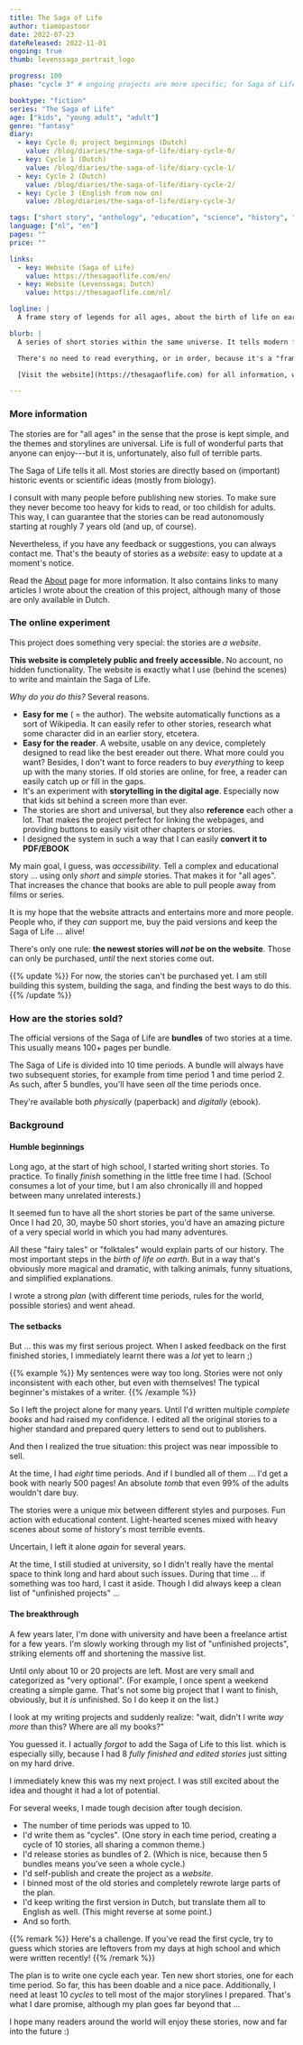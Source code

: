 ```yaml
---
title: The Saga of Life
author: tiamopastoor
date: 2022-07-23
dateReleased: 2022-11-01
ongoing: true
thumb: levenssaga_portrait_logo

progress: 100
phase: "cycle 3" # ongoing projects are more specific; for Saga of Life, we indicate which cycle we're on

booktype: "fiction"
series: "The Saga of Life"
age: ["kids", "young adult", "adult"]
genre: "fantasy"
diary: 
  - key: Cycle 0; project beginnings (Dutch)
    value: /blog/diaries/the-saga-of-life/diary-cycle-0/
  - key: Cycle 1 (Dutch)
    value: /blog/diaries/the-saga-of-life/diary-cycle-1/
  - key: Cycle 2 (Dutch)
    value: /blog/diaries/the-saga-of-life/diary-cycle-2/
  - key: Cycle 3 (English from now on)
    value: /blog/diaries/the-saga-of-life/diary-cycle-3/

tags: ["short story", "anthology", "education", "science", "history", "folklore", "ongoing", "digital"]
language: ["nl", "en"]
pages: ""
price: ""

links:
  - key: Website (Saga of Life)
    value: https://thesagaoflife.com/en/
  - key: Website (Levenssaga; Dutch)
    value: https://thesagaoflife.com/nl/

logline: |
  A frame story of legends for all ages, about the birth of life on earth and human history until now (and beyond). A free website designed for fun reading!

blurb: |
  A series of short stories within the same universe. It tells modern fairy tales that---with more magic, tension and fun characters---explain how life on earth came to be.

  There's no need to read everything, or in order, because it's a "frame story"! All stories are standalone, but they reference and follow up on each other. If you read everything, though, you will find a great world full of ... life.

  [Visit the website](https://thesagaoflife.com) for all information, which includes a completely Dutch version of the project!

---
```


### More information

The stories are for "all ages" in the sense that the prose is kept simple, and the themes and storylines are universal. Life is full of wonderful parts that anyone can enjoy---but it is, unfortunately, also full of terrible parts.

The Saga of Life tells it all. Most stories are directly based on (important) historic events or scientific ideas (mostly from biology). 

I consult with many people before publishing new stories. To make sure they never become too heavy for kids to read, or too childish for adults. This way, I can guarantee that the stories can be read autonomously starting at roughly 7 years old (and up, of course).

Nevertheless, if you have any feedback or suggestions, you can always contact me. That's the beauty of stories as a _website_: easy to update at a moment's notice.

Read the [About](https://thesagaoflife.com/en/about/) page for more information. It also contains links to many articles I wrote about the creation of this project, although many of those are only available in Dutch.

### The online experiment 

This project does something very special: the stories are _a website_.

**This website is completely public and freely accessible.** No account, no hidden functionality. The website is exactly what I use (behind the scenes) to write and maintain the Saga of Life.

_Why do you do this?_ Several reasons.

* **Easy for me** ( = the author). The website automatically functions as a sort of Wikipedia. It can easily refer to other stories, research what some character did in an earlier story, etcetera.
* **Easy for the reader**. A website, usable on any device, completely designed to read like the best ereader out there. What more could you want? Besides, I don't want to force readers to buy _everything_ to keep up with the many stories. If old stories are online, for free, a reader can easily catch up or fill in the gaps.
* It's an experiment with **storytelling in the digital age**. Especially now that kids sit behind a screen more than ever.
* The stories are short and universal, but they also **reference** each other a lot. That makes the project perfect for linking the webpages, and providing buttons to easily visit other chapters or stories.
* I designed the system in such a way that I can easily **convert it to PDF/EBOOK** 

My main goal, I guess, was _accessibility_. Tell a complex and educational story ... using only _short_ and _simple_ stories. That makes it for "all ages". That increases the chance that books are able to pull people away from films or series.

It is my hope that the website attracts and entertains more and more people. People who, if they _can_ support me, buy the paid versions and keep the Saga of Life ... alive!

There's only one rule: **the newest stories will _not_ be on the website**. Those can only be purchased, _until_ the next stories come out.

{{% update %}}
For now, the stories can't be purchased yet. I am still building this system, building the saga, and finding the best ways to do this.
{{% /update %}}

### How are the stories sold?

The official versions of the Saga of Life are **bundles** of two stories at a time. This usually means 100+ pages per bundle.

The Saga of Life is divided into 10 time periods. A bundle will always have two subsequent stories, for example from time period 1 and time period 2. As such, after 5 bundles, you'll have seen _all_ the time periods once.

They're available both _physically_ (paperback) and _digitally_ (ebook).

### Background

#### Humble beginnings

Long ago, at the start of high school, I started writing short stories. To practice. To finally _finish_ something in the little free time I had. (School consumes a lot of your time, but I am also chronically ill and hopped between many unrelated interests.)

It seemed fun to have all the short stories be part of the same universe. Once I had 20, 30, maybe 50 short stories, you'd have an amazing picture of a very special world in which you had many adventures.

All these "fairy tales" or "folktales" would explain parts of our history. The most important steps in the _birth of life on earth_. But in a way that's obviously more magical and dramatic, with talking animals, funny situations, and simplified explanations.

I wrote a strong _plan_ (with different time periods, rules for the world, possible stories) and went ahead.

#### The setbacks

But ... this was my first serious project. When I asked feedback on the first finished stories, I immediately learnt there was a _lot_ yet to learn ;)

{{% example %}}
My sentences were way too long. Stories were not only inconsistent with each other, but even with themselves! The typical beginner's mistakes of a writer.
{{% /example %}}

So I left the project alone for many years. Until I'd written multiple _complete books_ and had raised my confidence. I edited all the original stories to a higher standard and prepared query letters to send out to publishers.

And then I realized the true situation: this project was near impossible to sell.

At the time, I had _eight_ time periods. And if I bundled all of them ... I'd get a book with nearly 500 pages! An absolute _tomb_ that even 99% of the adults wouldn't dare buy.

The stories were a unique mix between different styles and purposes. Fun action with educational content. Light-hearted scenes mixed with heavy scenes about some of history's most terrible events.

Uncertain, I left it alone _again_ for several years. 

At the time, I still studied at university, so I didn't really have the mental space to think long and hard about such issues. During that time ... if something was too hard, I cast it aside. Though I did always keep a clean list of "unfinished projects" ...

#### The breakthrough

A few years later, I'm done with university and have been a freelance artist for a few years. I'm slowly working through my list of "unfinished projects", striking elements off and shortening the massive list.

Until only about 10 or 20 projects are left. Most are very small and categorized as "very optional". (For example, I once spent a weekend creating a simple game. That's not some big project that I want to finish, obviously, but it _is_ unfinished. So I do keep it on the list.)

I look at my writing projects and suddenly realize: "wait, didn't I write _way more_ than this? Where are all my books?"

You guessed it. I actually _forgot_ to add the Saga of Life to this list. which is especially silly, because I had 8 _fully finished and edited stories_ just sitting on my hard drive.

I immediately knew this was my next project. I was still excited about the idea and thought it had a lot of potential.

For several weeks, I made tough decision after tough decision.

* The number of time periods was upped to 10.
* I'd write them as "cycles". (One story in each time period, creating a cycle of 10 stories, all sharing a common theme.)
* I'd release stories as bundles of 2. (Which is nice, because then 5 bundles means you've seen a whole cycle.)
* I'd self-publish and create the project as a _website_.
* I binned most of the old stories and completely rewrote large parts of the plan.
* I'd keep writing the first version in Dutch, but translate them all to English as well. (This might reverse at some point.)
* And so forth.

{{% remark %}}
Here's a challenge. If you've read the first cycle, try to guess which stories are leftovers from my days at high school and which were written recently!
{{% /remark %}}

The plan is to write one cycle each year. Ten new short stories, one for each time period. So far, this has been doable and a nice pace. Additionally, I need at least 10 _cycles_ to tell most of the major storylines I prepared. That's what I dare promise, although my plan goes far beyond that ...

I hope many readers around the world will enjoy these stories, now and far into the future :)